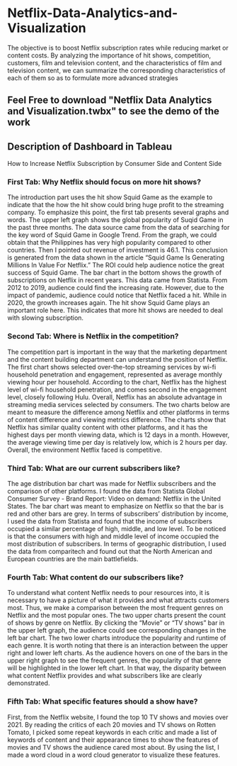# Netflix-Data-Analytics-and-Visualization

The objective is to boost Netflix subscription rates while reducing market or content costs. By analyzing the importance of hit shows, competition, customers, film and television content, and the characteristics of film and television content, we can summarize the corresponding characteristics of each of them so as to formulate more advanced strategies

## Feel Free to download "Netflix Data Analytics and Visualization.twbx" to see the demo of the work


## Description of Dashboard in Tableau

How to Increase Netflix Subscription by Consumer Side and Content Side

### First Tab: Why Netflix should focus on more hit shows?
The introduction part uses the hit show Squid Game as the example to indicate that the how the
hit show could bring huge profit to the streaming company. To emphasize this point, the first tab
presents several graphs and words. The upper left graph shows the global popularity of Suqid
Game in the past three months. The data source came from the data of searching for the key
word of Squid Game in Google Trend. From the graph, we could obtain that the Philippines has
very high popularity compared to other countries. Then I pointed out revenue of investment is
46.1. This conclusion is generated from the data shown in the article “Squid Game Is Generating
Millions In Value For Netflix.” The ROI could help audience notice the great success of Squid
Game.
The bar chart in the bottom shows the growth of subscriptions on Netflix in recent years. This data
came from Statista. From 2012 to 2019, audience could find the increasing rate. However, due to
the impact of pandemic, audience could notice that Netflix faced a hit. While in 2020, the growth
increases again. The hit show Squid Game plays an important role here. This indicates that more
hit shows are needed to deal with slowing subscription.


### Second Tab: Where is Netflix in the competition?
The competition part is important in the way that the marketing department and the content
building department can understand the position of Netflix.
The first chart shows selected over-the-top streaming services by wi-fi household penetration and
engagement, represented as average monthly viewing hour per household. According to the
chart, Netflix has the highest level of wi-fi household penetration, and comes second in the
engagement level, closely following Hulu. Overall, Netflix has an absolute advantage in streaming
media services selected by consumers.
The two charts below are meant to measure the difference among Netflix and other platforms in
terms of content difference and viewing metrics difference. The charts show that Netflix has
similar quality content with other platforms, and it has the highest days per month viewing data,
which is 12 days in a month. However, the average viewing time per day is relatively low, which
is 2 hours per day.
Overall, the environment Netflix faced is competitive.


### Third Tab: What are our current subscribers like?
The age distribution bar chart was made for Netflix subscribers and the comparison of other
platforms. I found the data from Statista Global Consumer Survey - Brand Report: Video on
demand: Netflix in the United States. The bar chart was meant to emphasize on Netflix so that
the bar is red and other bars are grey.
In terms of subscribers’ distribution by income, I used the data from Statista and found that the
income of subscribers occupied a similar percentage of high, middle, and low level. To be noticed
is that the consumers with high and middle level of income occupied the most distribution of
subscribers.
In terms of geographic distribution, I used the data from comparitech and found out that the North
American and European countries are the main battlefields.


### Fourth Tab: What content do our subscribers like?
To understand what content Netflix needs to pour resources into, it is necessary to have a picture
of what it provides and what attracts customers most. Thus, we make a comparison between the
most frequent genres on Netflix and the most popular ones.
The two upper charts present the count of shows by genre on Netflix. By clicking the “Movie” or
“TV shows” bar in the upper left graph, the audience could see corresponding changes in the left
bar chart.
The two lower charts introduce the popularity and runtime of each genre. It is worth noting that
there is an interaction between the upper right and lower left charts. As the audience hovers on
one of the bars in the upper right graph to see the frequent genres, the popularity of that genre
will be highlighted in the lower left chart. In that way, the disparity between what content Netflix
provides and what subscribers like are clearly demonstrated.


### Fifth Tab: What specific features should a show have?
First, from the Netflix website, I found the top 10 TV shows and movies over 2021. By reading the
critics of each 20 movies and TV shows on Rotten Tomato, I picked some repeat keywords in
each critic and made a list of keywords of content and their appearance times to show the features
of movies and TV shows the audience cared most about. By using the list, I made a word cloud
in a word cloud generator to visualize these features. 
